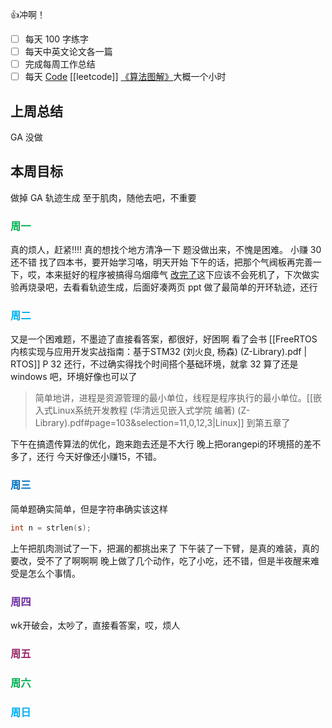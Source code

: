 👍冲啊！
- [ ] 每天 100 字练字
- [ ] 每天中英文论文各一篇
- [ ] 完成每周工作总结
- [ ] 每天 [Code](https://leetcode.cn/studyplan/top-interview-150/) [[leetcode]] [《算法图解》](https://www.bilibili.com/video/BV1PN4y1Q73P/?spm_id_from=333.788&vd_source=d3ee14ef6a5aeafdb4ae42baa01c2793)大概一个小时
## 上周总结

  GA 没做

## 本周目标

  做掉 GA 轨迹生成
  至于肌肉，随他去吧，不重要

### <font color="#00b050">周一</font>

真的烦人，赶紧!!!! 真的想找个地方清净一下
题没做出来，不愧是困难。
小赚 30 还不错
找了四本书，要开始学习咯，明天开始
下午的话，把那个气阀板再完善一下，哎，本来挺好的程序被搞得乌烟瘴气
[改完了](https://gitlab.zjutrobot.com/softrobotlab/doublearmery/itv24/-/commit/e0f28e727998af25714a265182a19a6ec5bb0738)这下应该不会死机了，下次做实验再烧录吧，去看看轨迹生成，后面好凑两页 ppt
做了最简单的开环轨迹，还行

### <font color="#00b0f0">周二</font>

  又是一个困难题，不墨迹了直接看答案，都很好，好困啊
  看了会书 [[FreeRTOS内核实现与应用开发实战指南：基于STM32 (刘火良, 杨森) (Z-Library).pdf | RTOS]] P 32 还行，不过确实得找个时间搭个基础环境，就拿 32 算了还是 windows 吧，环境好像也可以了
  > 简单地讲，进程是资源管理的最小单位，线程是程序执行的最小单位。[[嵌入式Linux系统开发教程 (华清远见嵌入式学院 编著) (Z-Library).pdf#page=103&selection=11,0,12,3|Linux]]
  到第五章了

下午在搞遗传算法的优化，跑来跑去还是不大行
晚上把orangepi的环境搭的差不多了，还行
今天好像还小赚15，不错。
### <font color="#0070c0">周三</font>

简单题确实简单，但是字符串确实该这样
  ```c
  int n = strlen(s);
```
上午把肌肉测试了一下，把漏的都挑出来了
下午装了一下臂，是真的难装，真的要改，受不了了啊啊啊
晚上做了几个动作，吃了小吃，还不错，但是半夜醒来难受是怎么个事情。
### <font color="#7030a0">周四</font>

wk开破会，太吵了，直接看答案，哎，烦人
  

### <font color="#972969">周五</font>

  

### <font color="#00b050">周六</font>

  

### <font color="#00b0f0">周日</font>

